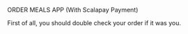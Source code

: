 ORDER MEALS APP (With Scalapay Payment)

First of all, you should double check your order if it was you.